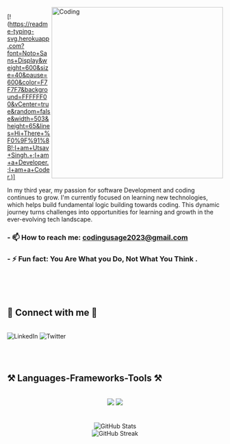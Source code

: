 
<img align="right" alt="Coding" width="400" src="https://cdn.dribbble.com/users/1292677/screenshots/6139167/avento.gif">

[!(https://readme-typing-svg.herokuapp.com?font=Noto+Sans+Display&weight=600&size=40&pause=600&color=F7F7F7&background=FFFFFF00&vCenter=true&random=false&width=503&height=65&lines=Hi+There+%F0%9F%91%8B!;I+am+Utsav+Singh.+;I+am+a+Developer.;I+am+a+Coder.)]


In my third year, my passion for software Development and coding continues to grow. I'm currently focused on learning new technologies, which helps build fundamental logic building towards coding. This dynamic journey turns challenges into opportunities for learning and growth in the ever-evolving tech landscape.

### - 📫 How to reach me: **codingusage2023@gmail.com**
### - ⚡ Fun fact: **You Are What you Do, Not What You Think .**
 <br><br><br>

<h2 >🤝 Connect with me 🤝</h2>
<br/>
<a href="https://www.linkedin.com/in/utsav-singh-8399b0264/" target="_blank" style="text-decoration: none;">
  <img src="https://img.shields.io/badge/LinkedIn-%230077B5.svg?style=for-the-badge&logo=linkedin&logoColor=white" alt="LinkedIn">
</a>
<a href="https://x.com/MyPc545493" target="_blank" style="text-decoration: none;">
  <img src="https://img.shields.io/badge/Twitter-000000.svg?style=for-the-badge&logo=twitter&logoColor=white" alt="Twitter">
</a>


 <br><br>

<h2 >⚒️ Languages-Frameworks-Tools ⚒️</h2>
<br/>
<div align="center">
    <img src="https://skillicons.dev/icons?i=react,vscode,github,tailwind,git,nodejs" />
    <img src="https://skillicons.dev/icons?i=python,javascript,firebase,mongodb,c,cpp,scikitlearn"/>
</div>
<div>
<div style="display: flex; justify-content: flex-start; margin-bottom: 20px;">
</div>
<br>
<div style="display: flex; flex-direction: column; align-items: center; margin-bottom: 20px;">
<!--     <img src="https://github-readme-stats.vercel.app/api/top-langs?username=UtsavSingh29&show_icons=true&locale=en&layout=donut&theme=radical" alt="Top Languages" /> -->
  <img src="https://github-readme-stats.vercel.app/api?username=UtsavSingh29&show_icons=true&locale=en&theme=gruvbox" alt="GitHub Stats"/>
  <img src="https://github-readme-streak-stats.herokuapp.com/?user=UtsavSingh29&theme=algolia" alt="GitHub Streak" /> 
   
</div> 
</div>
